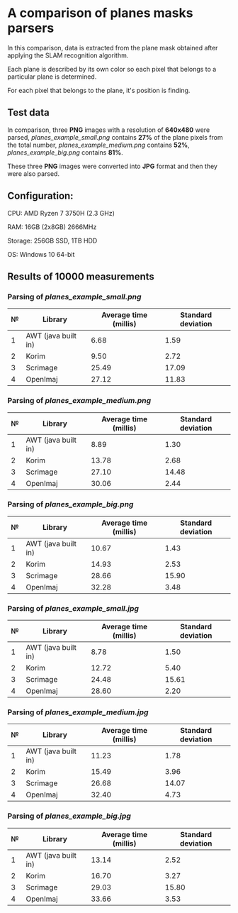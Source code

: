 # A comparison of planes masks parsers
In this comparison, data is extracted from the plane mask obtained after applying the SLAM recognition algorithm. 

Each plane is described by its own color so each pixel that belongs to a particular plane is determined. 

For each pixel that belongs to the plane, it's position is finding.

## Test data

In comparison, three **PNG** images with a resolution of **640x480** were parsed, *planes_example_small.png* contains **27%** of the plane pixels from the total number, *planes_example_medium.png* contains **52%**, *planes_example_big.png* contains **81%**.

These three **PNG** images were converted into **JPG** format and then they were also parsed.

## Configuration:

CPU: AMD Ryzen 7 3750H (2.3 GHz) 

RAM: 16GB (2x8GB) 2666MHz 

Storage: 256GB SSD, 1TB HDD 

OS: Windows 10 64-bit

## Results of 10000 measurements

### Parsing of *planes_example_small.png*

|№|Library|Average time (millis)|Standard deviation|
|-|--------------|-----|-----|
|1|AWT (java built in)|6.68|1.59|
|2|Korim|9.50|2.72|
|3|Scrimage|25.49|17.09|
|4|OpenImaj|27.12|11.83|

### Parsing of *planes_example_medium.png*

|№|Library|Average time (millis)|Standard deviation|
|-|--------------|-----|-----|
|1|AWT (java built in)|8.89|1.30|
|2|Korim|13.78|2.68|
|3|Scrimage|27.10|14.48|
|4|OpenImaj|30.06|2.44|

### Parsing of *planes_example_big.png*

|№|Library|Average time (millis)|Standard deviation|
|-|--------------|-----|-----|
|1|AWT (java built in)|10.67|1.43|
|2|Korim|14.93|2.53|
|3|Scrimage|28.66|15.90|
|4|OpenImaj|32.28|3.48|

### Parsing of *planes_example_small.jpg*

|№|Library|Average time (millis)|Standard deviation|
|-|--------------|-----|-----|
|1|AWT (java built in)|8.78|1.50|
|2|Korim|12.72|5.40|
|3|Scrimage|24.48|15.61|
|4|OpenImaj|28.60|2.20|

### Parsing of *planes_example_medium.jpg*

|№|Library|Average time (millis)|Standard deviation|
|-|--------------|-----|-----|
|1|AWT (java built in)|11.23|1.78|
|2|Korim|15.49|3.96|
|3|Scrimage|26.68|14.07|
|4|OpenImaj|32.40|4.73|

### Parsing of *planes_example_big.jpg*

|№|Library|Average time (millis)|Standard deviation|
|-|--------------|-----|-----|
|1|AWT (java built in)|13.14|2.52|
|2|Korim|16.70|3.27|
|3|Scrimage|29.03|15.80|
|4|OpenImaj|33.66|3.53|
